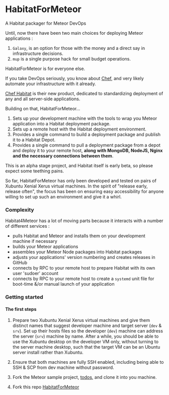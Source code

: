 # HabitatForMeteor
A Habitat packager for Meteor DevOps

Until, now there have been two main choices for deploying Meteor applications :

1. `Galaxy`, is an option for those with the money and a direct say in infrastructure decisions.
1. `mup` is a single purpose hack for small budget operations.

HabitatForMeteor is for everyone else.

If you take DevOps seriously, you know about [Chef](https://www.chef.io/chef), and very likely automate your infrastructure with it already.

[Chef Habitat](https://www.habitat.sh/) is their new product, dedicated to standardizing deployment of any and all server-side applications.

Building on that, HabitatForMeteor...

1. Sets up your development machine with the tools to wrap you Meteor application into a Habitat deployment package.
2. Sets up a remote host with the Habitat deployment environment.
3. Provides a single command to build a deployment package and publish it to a Habitat Depot.
4. Provides a single command to pull a deployment package from a depot and deploy it to your remote host, **along with MongoDB, NodeJS, Nginx and the necessary connections between them**.

This is an alpha stage project, and Habitat itself is early beta, so please expect some teething pains.

So far, HabitatForMeteor has only been developed and tested on pairs of Xubuntu Xenial Xerus virtual machines.  In the spirit of "release early, release often", the focus has been on ensuring easy accessibility for anyone willing to set up such an environment and give it a whirl.

### Complexity

Habitat4Meteor has a lot of moving parts because it interacts with a number of different services :

* pulls Habitat and Meteor and installs them on your development machine if necessary
* builds your Meteor applications
* assembles your Meteor Node packages into Habitat packages
* adjusts your applications' version numbering and creates releases in GitHub
* connects by RPC to your remote host to prepare Habitat with its own user 'sudoer' account
* connects by RPC to your remote host to create a `systemd` unit file for boot-time &/or manual launch of your application

### Getting started

#### The first steps

1. Prepare two Xubuntu Xenial Xerus virtual machines and give them distinct names that suggest developer machine and target server (`dev` & `srv`).  Set up their hosts files so the developer (`dev`) machine can address the server (`srv`) machine by name. After a while, you should be able to use the Xubuntu desktop on the developer VM only, without turning to the server machine desktop, such that the target VM can be an Ubuntu server install rather than Xubuntu.

2. Ensure that both machines are fully SSH enabled, including being able to SSH & SCP from dev machine without password. 

3. Fork the Meteor sample project, [todos](https://github.com/meteor/todos), and clone it into you machine.

4. Fork this repo [HabitatForMeteor](https://github.com/your0rg/HabitatForMeteor)
